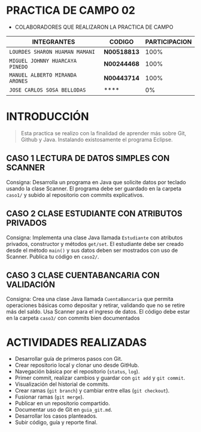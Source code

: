 # PRACTICA DE CAMPO 02

- COLABORADORES QUE REALIZARON LA PRACTICA DE CAMPO

| INTEGRANTES | CODIGO                | PARTICIPACION |
| ------------- | ------------------------------ | --------------|
| `LOURDES SHARON HUAMAN MAMANI`      |  **N00518813**    |   100%  |
| `MIGUEL JOHNNY HUARCAYA PINEDO `      |  **N00244468**    |  100% |
| `MANUEL ALBERTO MIRANDA ARONES`      |  **N00443714**    |  100%  |
| `JOSE CARLOS SOSA BELLODAS `       |  ****    |   0%  |

# INTRODUCCIÓN
> Esta practica se realizo con la finalidad de aprender más sobre Git, Github y Java.  Instalando existosamente el programa Eclipse.

## CASO 1 LECTURA DE DATOS SIMPLES CON SCANNER

Consigna: Desarrolla un programa en Java que solicite datos por teclado usando la clase
Scanner. El programa debe ser guardado en la carpeta `caso1/` y subido al repositorio con commits explicativos.

## CASO 2 CLASE ESTUDIANTE CON ATRIBUTOS PRIVADOS
Consigna: Implementa una clase Java llamada `Estudiante` con atributos privados, constructor y métodos `get/set`. El estudiante debe ser creado desde el método `main()` y sus datos deben ser mostrados con uso de Scanner. Publica tu código en `caso2/`.

## CASO 3 CLASE CUENTABANCARIA CON VALIDACIÓN
Consigna: Crea una clase Java llamada `CuentaBancaria` que permita operaciones básicas
como depositar y retirar, validando que no se retire más del saldo. Usa Scanner para el
ingreso de datos. El código debe estar en la carpeta `caso3/` con commits bien
documentados

# ACTIVIDADES REALIZADAS
- Desarrollar guía de primeros pasos con Git.
- Crear repositorio local y clonar uno desde GitHub.
- Navegación básica por el repositorio (`status`, `log`).
- Primer commit, realizar cambios y guardar con `git add` y `git commit`.
- Visualización del historial de commits.
- Crear ramas (`git branch`) y cambiar entre ellas (`git checkout`).
- Fusionar ramas (`git merge`).
- Publicar en un repositorio compartido.
- Documentar uso de Git en `guia_git.md`.
- Desarrollar los casos planteados.
- Subir código, guía y reporte final.
